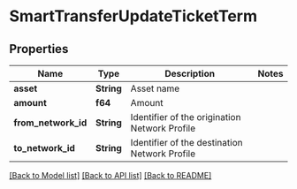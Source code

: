 # SmartTransferUpdateTicketTerm

## Properties

Name | Type | Description | Notes
------------ | ------------- | ------------- | -------------
**asset** | **String** | Asset name | 
**amount** | **f64** | Amount | 
**from_network_id** | **String** | Identifier of the origination Network Profile | 
**to_network_id** | **String** | Identifier of the destination Network Profile | 

[[Back to Model list]](../README.md#documentation-for-models) [[Back to API list]](../README.md#documentation-for-api-endpoints) [[Back to README]](../README.md)


